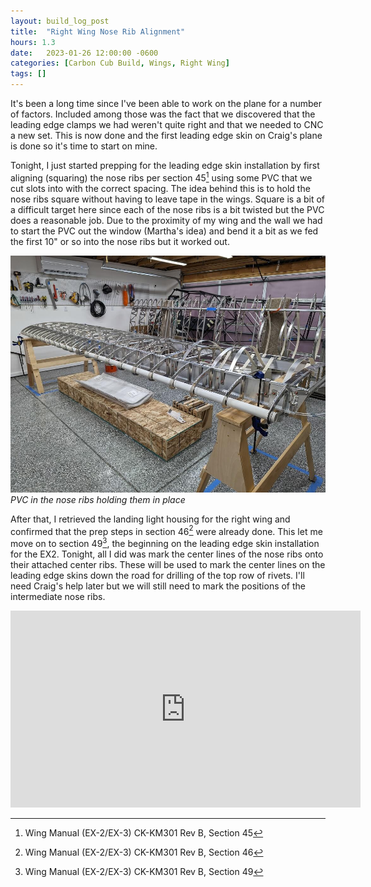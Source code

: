 ```yaml
---
layout: build_log_post
title:  "Right Wing Nose Rib Alignment"
hours: 1.3
date:   2023-01-26 12:00:00 -0600
categories: [Carbon Cub Build, Wings, Right Wing]
tags: []
---
```


It's been a long time since I've been able to work on the plane for a number of factors. Included among those was the fact that we discovered that the leading edge clamps we had weren't quite right and that we needed to CNC a new set. This is now done and the first leading edge skin on Craig's plane is done so it's time to start on mine.

Tonight, I just started prepping for the leading edge skin installation by first aligning (squaring) the nose ribs per section 45[^section-45-ref] using some PVC that we cut slots into with the correct spacing. The idea behind this is to hold the nose ribs square without having to leave tape in the wings. Square is a bit of a difficult target here since each of the nose ribs is a bit twisted but the PVC does a reasonable job. Due to the proximity of my wing and the wall we had to start the PVC out the window (Martha's idea) and bend it a bit as we fed the first 10" or so into the nose ribs but it worked out.

![Desktop View](/assets/img/posts/2023/2023-01-26-nose-rib-alignment/pvc.jpg)
_PVC in the nose ribs holding them in place_

After that, I retrieved the landing light housing for the right wing and confirmed that the prep steps in section 46[^section-46-ref] were already done. This let me move on to section 49[^section-49-ref], the beginning on the leading edge skin installation for the EX2. Tonight, all I did was mark the center lines of the nose ribs onto their attached center ribs. These will be used to mark the center lines on the leading edge skins down the road for drilling of the top row of rivets. I'll need Craig's help later but we will still need to mark the positions of the intermediate nose ribs.

<iframe width="560" height="315" src="https://www.youtube.com/embed/KSbaXOPlQz8" title="YouTube video player" frameborder="0" allow="accelerometer; autoplay; clipboard-write; encrypted-media; gyroscope; picture-in-picture; web-share" allowfullscreen></iframe>

[^section-45-ref]: Wing Manual (EX-2/EX-3) CK-KM301 Rev B, Section 45
[^section-46-ref]: Wing Manual (EX-2/EX-3) CK-KM301 Rev B, Section 46
[^section-49-ref]: Wing Manual (EX-2/EX-3) CK-KM301 Rev B, Section 49
